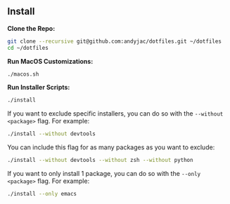 ## Install

__Clone the Repo:__

```sh
git clone --recursive git@github.com:andyjac/dotfiles.git ~/dotfiles
cd ~/dotfiles
```

__Run MacOS Customizations:__

```sh
./macos.sh
```

__Run Installer Scripts:__

```sh
./install
```

If you want to exclude specific installers, you can do so with the `--without <package>` flag. For example:

```sh
./install --without devtools
```

You can include this flag for as many packages as you want to exclude:

```sh
./install --without devtools --without zsh --without python
```

If you want to only install 1 package, you can do so with the `--only <package>` flag. For example:

```sh
./install --only emacs
```
